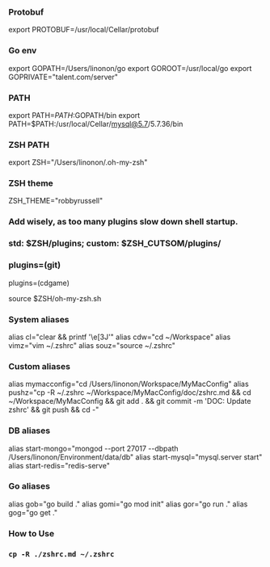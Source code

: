 ### Protobuf
export PROTOBUF=/usr/local/Cellar/protobuf

### Go env
export GOPATH=/Users/linonon/go 
export GOROOT=/usr/local/go
export GOPRIVATE="talent.com/server"

### PATH
export PATH=$PATH:$GOPATH/bin
export PATH=$PATH:/usr/local/Cellar/mysql@5.7/5.7.36/bin

### ZSH PATH
export ZSH="/Users/linonon/.oh-my-zsh"

### ZSH theme
ZSH_THEME="robbyrussell"

### Add wisely, as too many plugins slow down shell startup.
### std: $ZSH/plugins; custom: $ZSH_CUTSOM/plugins/
### plugins=(git)
plugins=(cdgame)

source $ZSH/oh-my-zsh.sh

### System aliases
alias cl="clear && printf '\e[3J'"
alias cdw="cd ~/Workspace"
alias vimz="vim ~/.zshrc"
alias souz="source ~/.zshrc"

### Custom aliases
alias mymacconfig="cd /Users/linonon/Workspace/MyMacConfig"
alias pushz="cp -R ~/.zshrc ~/Workspace/MyMacConfig/doc/zshrc.md && cd ~/Workspace/MyMacConfig && git add . && git commit -m 'DOC: Update zshrc' && git push && cd -"

### DB aliases
alias start-mongo="mongod --port 27017 --dbpath /Users/linonon/Environment/data/db"
alias start-mysql="mysql.server start"
alias start-redis="redis-serve"

### Go aliases
alias gob="go build ."
alias gomi="go mod init"
alias gor="go run ."
alias gog="go get ."

### How to Use
### `cp -R ./zshrc.md ~/.zshrc`
